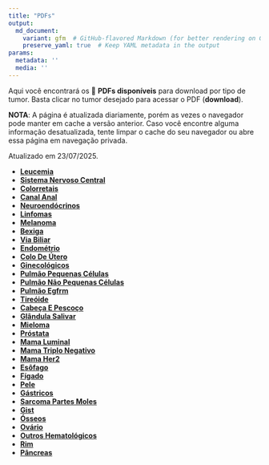 ```yaml
---
title: "PDFs"
output: 
  md_document:
    variant: gfm  # GitHub-flavored Markdown (for better rendering on GitHub)
    preserve_yaml: true  # Keep YAML metadata in the output
params:
  metadata: ''
  media: ''
---
```


<script async src="https://scripts.simpleanalyticscdn.com/latest.js"></script>

Aqui você encontrará os 📝 **PDFs disponíveis** para download por tipo
de tumor. Basta clicar no tumor desejado para acessar o PDF
(**download**).

**NOTA**: A página é atualizada diariamente, porém as vezes o navegador
pode manter em cache a versão anterior. Caso você encontre alguma
informação desatualizada, tente limpar o cache do seu navegador ou abre
essa página em navegação privada.

Atualizado em 23/07/2025.

- [**Leucemia**](https://coeoralmeds-e768.restdb.io/media/688073c2f63b80480021c361?download=true)
- [**Sistema Nervoso
  Central**](https://coeoralmeds-e768.restdb.io/media/688073c4f63b80480021c364?download=true)
- [**Colorretais**](https://coeoralmeds-e768.restdb.io/media/688073c6f63b80480021c369?download=true)
- [**Canal
  Anal**](https://coeoralmeds-e768.restdb.io/media/688073c8f63b80480021c36b?download=true)
- [**Neuroendócrinos**](https://coeoralmeds-e768.restdb.io/media/688073c9f63b80480021c36d?download=true)
- [**Linfomas**](https://coeoralmeds-e768.restdb.io/media/688073caf63b80480021c36f?download=true)
- [**Melanoma**](https://coeoralmeds-e768.restdb.io/media/688073ccf63b80480021c371?download=true)
- [**Bexiga**](https://coeoralmeds-e768.restdb.io/media/688073cdf63b80480021c373?download=true)
- [**Via
  Biliar**](https://coeoralmeds-e768.restdb.io/media/688073cef63b80480021c375?download=true)
- [**Endométrio**](https://coeoralmeds-e768.restdb.io/media/688073d0f63b80480021c37b?download=true)
- [**Colo De
  Útero**](https://coeoralmeds-e768.restdb.io/media/688073d1f63b80480021c37d?download=true)
- [**Ginecológicos**](https://coeoralmeds-e768.restdb.io/media/688073d3f63b80480021c37f?download=true)
- [**Pulmão Pequenas
  Células**](https://coeoralmeds-e768.restdb.io/media/688073d4f63b80480021c381?download=true)
- [**Pulmão Não Pequenas
  Células**](https://coeoralmeds-e768.restdb.io/media/688073d5f63b80480021c383?download=true)
- [**Pulmão
  Egfrm**](https://coeoralmeds-e768.restdb.io/media/688073d7f63b80480021c385?download=true)
- [**Tireóide**](https://coeoralmeds-e768.restdb.io/media/688073daf63b80480021c389?download=true)
- [**Cabeça E
  Pescoço**](https://coeoralmeds-e768.restdb.io/media/688073dbf63b80480021c38b?download=true)
- [**Glândula
  Salivar**](https://coeoralmeds-e768.restdb.io/media/688073ddf63b80480021c38d?download=true)
- [**Mieloma**](https://coeoralmeds-e768.restdb.io/media/688073def63b80480021c38f?download=true)
- [**Próstata**](https://coeoralmeds-e768.restdb.io/media/688073dff63b80480021c391?download=true)
- [**Mama
  Luminal**](https://coeoralmeds-e768.restdb.io/media/688073e2f63b80480021c395?download=true)
- [**Mama Triplo
  Negativo**](https://coeoralmeds-e768.restdb.io/media/688073e4f63b80480021c397?download=true)
- [**Mama
  Her2**](https://coeoralmeds-e768.restdb.io/media/688073e5f63b80480021c399?download=true)
- [**Esôfago**](https://coeoralmeds-e768.restdb.io/media/688073e6f63b80480021c39b?download=true)
- [**Fígado**](https://coeoralmeds-e768.restdb.io/media/688073e8f63b80480021c39d?download=true)
- [**Pele**](https://coeoralmeds-e768.restdb.io/media/688073e9f63b80480021c39f?download=true)
- [**Gástricos**](https://coeoralmeds-e768.restdb.io/media/688073eaf63b80480021c3a1?download=true)
- [**Sarcoma Partes
  Moles**](https://coeoralmeds-e768.restdb.io/media/688073ecf63b80480021c3a3?download=true)
- [**Gist**](https://coeoralmeds-e768.restdb.io/media/688073edf63b80480021c3a5?download=true)
- [**Ósseos**](https://coeoralmeds-e768.restdb.io/media/688073eef63b80480021c3a7?download=true)
- [**Ovário**](https://coeoralmeds-e768.restdb.io/media/688073f0f63b80480021c3a9?download=true)
- [**Outros
  Hematológicos**](https://coeoralmeds-e768.restdb.io/media/688073f1f63b80480021c3ab?download=true)
- [**Rim**](https://coeoralmeds-e768.restdb.io/media/688073f2f63b80480021c3ad?download=true)
- [**Pâncreas**](https://coeoralmeds-e768.restdb.io/media/688073f4f63b80480021c3af?download=true)

